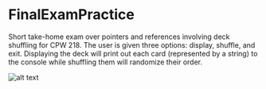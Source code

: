 # FinalExamPractice
Short take-home exam over pointers and references involving deck shuffling for CPW 218. The user is given three options: display, shuffle,
and exit. Displaying the deck will print out each card (represented by a string) to the console while shuffling them will randomize their order.

![alt text](http://drive.google.com/uc?export=view&id=1BwaAAkWFtbpUXwU4cAXlGD7lBkFspg07)
